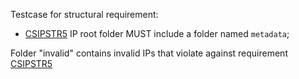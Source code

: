 Testcase for structural requirement:

- [CSIPSTR5](https://dilcisboard.github.io/E-ARK-CSIP/specification/implementation/structure/#CSIPSTR5)
    IP root folder MUST include a folder named `metadata`;

Folder "invalid" contains invalid IPs that violate against requirement [CSIPSTR5](https://dilcisboard.github.io/E-ARK-CSIP/specification/implementation/structure/#CSIPSTR5)
